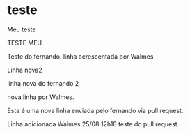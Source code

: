 teste
=====

Meu teste

TESTE MEU.

Teste do fernando.
linha acrescentada por Walmes

Linha nova2

linha nova do fernando 2

nova linha por Walmes.

Esta é uma nova linha enviada pelo fernando via pull request.

Linha adicionada Walmes 25/08 12h18 teste do pull request.

